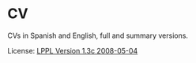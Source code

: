 # CV
CVs in Spanish and English, full and summary versions.

License: [LPPL Version 1.3c  2008-05-04](http://www.latex-project.org/lppl.txt)
